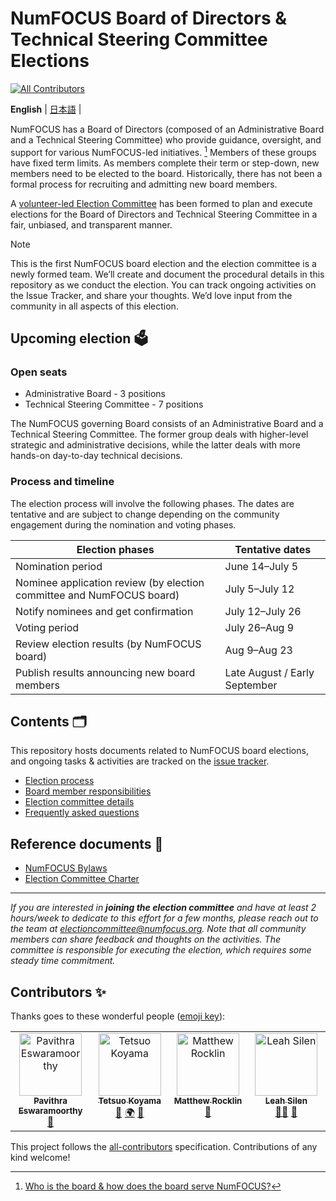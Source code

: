 # NumFOCUS Board of Directors & Technical Steering Committee Elections

<!-- ALL-CONTRIBUTORS-BADGE:START - Do not remove or modify this section -->
[![All Contributors](https://img.shields.io/badge/all_contributors-4-orange.svg?style=flat-square)](#contributors-)
<!-- ALL-CONTRIBUTORS-BADGE:END -->

<p>
    <b>English</b> |
    <a href="https://github.com/numfocus/elections/blob/main/README_ja.md">日本語</a> |
</p>

NumFOCUS has a Board of Directors (composed of an Administrative Board and a Technical Steering Committee) who provide guidance, oversight, and support for various NumFOCUS-led initiatives. [^1]
Members of these groups have fixed term limits.
As members complete their term or step-down, new members need to be elected to the board.
Historically, there has not been a formal process for recruiting and admitting new board members.

A [volunteer-led Election Committee](election-committee.md) has been formed to plan and execute elections for the Board of Directors and Technical Steering Committee in a fair, unbiased, and transparent manner.

[^1]: [Who is the board & how does the board serve NumFOCUS?](https://numfocus.medium.com/who-is-the-board-how-does-the-board-serve-numfocus-b109d0c0dd17)

> [!NOTE]
> This is the first NumFOCUS board election and the election committee is a newly formed team.
> We’ll create and document the procedural details in this repository as we conduct the election.
> You can track ongoing activities on the Issue Tracker, and share your thoughts.
> We’d love input from the community in all aspects of this election.

## Upcoming election 🗳️

### Open seats

- Administrative Board - 3 positions
- Technical Steering Committee - 7 positions

The NumFOCUS governing Board consists of an Administrative Board and a Technical Steering Committee.
The former group deals with higher-level strategic and administrative decisions, while the latter deals with more hands-on day-to-day technical decisions.

### Process and timeline

The election process will involve the following phases.
The dates are tentative and are subject to change depending on the community engagement during the nomination and voting phases.

| Election phases                                                       | Tentative dates               |
| --------------------------------------------------------------------- | ----------------------------- |
| Nomination period                                                     | June 14–July 5                |
| Nominee application review (by election committee and NumFOCUS board) | July 5–July 12                |
| Notify nominees and get confirmation                                  | July 12–July 26               |
| Voting period                                                         | July 26–Aug 9                 |
| Review election results (by NumFOCUS board)                           | Aug 9–Aug 23                  |
| Publish results announcing new board members                          | Late August / Early September |

## Contents 🗂️

This repository hosts documents related to NumFOCUS board elections, and ongoing tasks & activities are tracked on the [issue tracker](https://github.com/numfocus/elections/issues).

- [Election process](election-process.md)
- [Board member responsibilities](board-responsibilities.md)
- [Election committee details](election-committee.md)
- [Frequently asked questions](faqs.md)

## Reference documents 📑

- [NumFOCUS Bylaws](https://numfocus.org/wp-content/uploads/2020/04/NumFOCUS-Bylaws-Approved-16-May-2019.pdf)
- [Election Committee Charter](https://docs.google.com/document/d/1c8snA2_CtJcJew0S0l4gxdpj2OXpQQkJ_j3l2kI2fDs/edit?usp=sharing)

<hr>

_If you are interested in **joining the election committee** and have at least 2 hours/week to dedicate to this effort for a few months, please reach out to the team at electioncommittee@numfocus.org. Note that all community members can share feedback and thoughts on the activities. The committee is responsible for executing the election, which requires some steady time commitment._

## Contributors ✨

Thanks goes to these wonderful people ([emoji key](https://allcontributors.org/docs/en/emoji-key)):

<!-- ALL-CONTRIBUTORS-LIST:START - Do not remove or modify this section -->
<!-- prettier-ignore-start -->
<!-- markdownlint-disable -->
<table>
  <tbody>
    <tr>
      <td align="center" valign="top" width="14.28%"><a href="https://pavithraes.me"><img src="https://avatars.githubusercontent.com/u/33131404?v=4?s=100" width="100px;" alt="Pavithra Eswaramoorthy"/><br /><sub><b>Pavithra Eswaramoorthy</b></sub></a><br /><a href="https://github.com/numfocus/elections/commits?author=pavithraes" title="Documentation">📖</a></td>
      <td align="center" valign="top" width="14.28%"><a href="https://github.com/tkoyama010"><img src="https://avatars.githubusercontent.com/u/7513610?v=4?s=100" width="100px;" alt="Tetsuo Koyama"/><br /><sub><b>Tetsuo Koyama</b></sub></a><br /><a href="#maintenance-tkoyama010" title="Maintenance">🚧</a> <a href="#translation-tkoyama010" title="Translation">🌍</a> <a href="#question-tkoyama010" title="Answering Questions">💬</a></td>
      <td align="center" valign="top" width="14.28%"><a href="https://matthewrocklin.com"><img src="https://avatars.githubusercontent.com/u/306380?v=4?s=100" width="100px;" alt="Matthew Rocklin"/><br /><sub><b>Matthew Rocklin</b></sub></a><br /><a href="#ideas-mrocklin" title="Ideas, Planning, & Feedback">🤔</a></td>
      <td align="center" valign="top" width="14.28%"><a href="https://github.com/lsilen"><img src="https://avatars.githubusercontent.com/u/5377495?v=4?s=100" width="100px;" alt="Leah Silen"/><br /><sub><b>Leah Silen</b></sub></a><br /><a href="#mentoring-lsilen" title="Mentoring">🧑‍🏫</a> <a href="#projectManagement-lsilen" title="Project Management">📆</a></td>
    </tr>
  </tbody>
</table>

<!-- markdownlint-restore -->
<!-- prettier-ignore-end -->

<!-- ALL-CONTRIBUTORS-LIST:END -->

This project follows the [all-contributors](https://github.com/all-contributors/all-contributors) specification. Contributions of any kind welcome!
